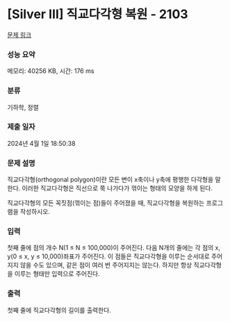 # [Silver III] 직교다각형 복원 - 2103 

[문제 링크](https://www.acmicpc.net/problem/2103) 

### 성능 요약

메모리: 40256 KB, 시간: 176 ms

### 분류

기하학, 정렬

### 제출 일자

2024년 4월 1일 18:50:38

### 문제 설명

<p>직교다각형(orthogonal polygon)이란 모든 변이 x축이나 y축에 평행한 다각형을 말한다. 이러한 직교다각형은 직선으로 쭉 나가다가 꺾이는 형태의 모양을 하게 된다.</p>

<p>직교다각형의 모든 꼭짓점(꺾이는 점)들이 주어졌을 때, 직교다각형을 복원하는 프로그램을 작성하시오.</p>

### 입력 

 <p>첫째 줄에 점의 개수 N(1 ≤ N ≤ 100,000)이 주어진다. 다음 N개의 줄에는 각 점의 x, y(0 ≤ x, y ≤ 10,000)좌표가 주어진다. 이 점들은 직교다각형을 이루는 순서대로 주어지지 않을 수도 있으며, 같은 점이 여러 번 주어지지는 않는다. 하지만 항상 직교다각형을 이루는 형태만 입력으로 주어진다.</p>

### 출력 

 <p>첫째 줄에 직교다각형의 길이를 출력한다.</p>

